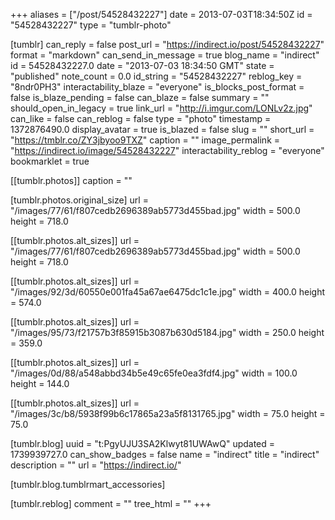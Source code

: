 +++
aliases = ["/post/54528432227"]
date = 2013-07-03T18:34:50Z
id = "54528432227"
type = "tumblr-photo"

[tumblr]
can_reply = false
post_url = "https://indirect.io/post/54528432227"
format = "markdown"
can_send_in_message = true
blog_name = "indirect"
id = 54528432227.0
date = "2013-07-03 18:34:50 GMT"
state = "published"
note_count = 0.0
id_string = "54528432227"
reblog_key = "8ndr0PH3"
interactability_blaze = "everyone"
is_blocks_post_format = false
is_blaze_pending = false
can_blaze = false
summary = ""
should_open_in_legacy = true
link_url = "http://i.imgur.com/LONLv2z.jpg"
can_like = false
can_reblog = false
type = "photo"
timestamp = 1372876490.0
display_avatar = true
is_blazed = false
slug = ""
short_url = "https://tmblr.co/ZY3jbyoo9TXZ"
caption = ""
image_permalink = "https://indirect.io/image/54528432227"
interactability_reblog = "everyone"
bookmarklet = true

[[tumblr.photos]]
caption = ""

[tumblr.photos.original_size]
url = "/images/77/61/f807cedb2696389ab5773d455bad.jpg"
width = 500.0
height = 718.0

[[tumblr.photos.alt_sizes]]
url = "/images/77/61/f807cedb2696389ab5773d455bad.jpg"
width = 500.0
height = 718.0

[[tumblr.photos.alt_sizes]]
url = "/images/92/3d/60550e001fa45a67ae6475dc1c1e.jpg"
width = 400.0
height = 574.0

[[tumblr.photos.alt_sizes]]
url = "/images/95/73/f21757b3f85915b3087b630d5184.jpg"
width = 250.0
height = 359.0

[[tumblr.photos.alt_sizes]]
url = "/images/0d/88/a548abbd34b5e49c65fe0ea3fdf4.jpg"
width = 100.0
height = 144.0

[[tumblr.photos.alt_sizes]]
url = "/images/3c/b8/5938f99b6c17865a23a5f8131765.jpg"
width = 75.0
height = 75.0

[tumblr.blog]
uuid = "t:PgyUJU3SA2Klwyt81UWAwQ"
updated = 1739939727.0
can_show_badges = false
name = "indirect"
title = "indirect"
description = ""
url = "https://indirect.io/"

[tumblr.blog.tumblrmart_accessories]

[tumblr.reblog]
comment = ""
tree_html = ""
+++
